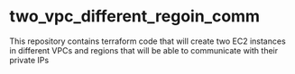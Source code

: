 # two_vpc_different_regoin_comm
This repository contains terraform code that will create two EC2 instances in different VPCs and regions that will be able to communicate with their private IPs
